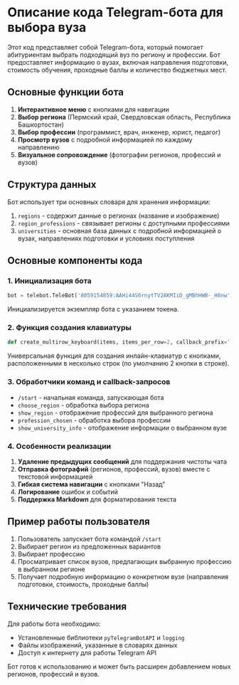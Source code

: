 # Описание кода Telegram-бота для выбора вуза

Этот код представляет собой Telegram-бота, который помогает абитуриентам выбрать подходящий вуз по региону и профессии. Бот предоставляет информацию о вузах, включая направления подготовки, стоимость обучения, проходные баллы и количество бюджетных мест.

## Основные функции бота

1. **Интерактивное меню** с кнопками для навигации
2. **Выбор региона** (Пермский край, Свердловская область, Республика Башкортостан)
3. **Выбор профессии** (программист, врач, инженер, юрист, педагог)
4. **Просмотр вузов** с подробной информацией по каждому направлению
5. **Визуальное сопровождение** (фотографии регионов, профессий и вузов)

## Структура данных

Бот использует три основных словаря для хранения информации:

1. `regions` - содержит данные о регионах (название и изображение)
2. `region_professions` - связывает регионы с доступными профессиями
3. `universities` - основная база данных с подробной информацией о вузах, направлениях подготовки и условиях поступления

## Основные компоненты кода

### 1. Инициализация бота
```python
bot = telebot.TeleBot('8059154859:AAHi44S6rnytTV2AKMIiD_gMBhHWB-_H0nw')
```
Инициализируется экземпляр бота с указанием токена.

### 2. Функция создания клавиатуры
```python
def create_multirow_keyboard(items, items_per_row=2, callback_prefix='', back_button=None)
```
Универсальная функция для создания инлайн-клавиатур с кнопками, расположенными в несколько строк (по умолчанию 2 кнопки в строке).

### 3. Обработчики команд и callback-запросов

- `/start` - начальная команда, запускающая бота
- `choose_region` - обработка выбора региона
- `show_region` - отображение профессий для выбранного региона
- `profession_chosen` - обработка выбора профессии
- `show_university_info` - отображение информации о выбранном вузе

### 4. Особенности реализации

1. **Удаление предыдущих сообщений** для поддержания чистоты чата
2. **Отправка фотографий** (регионов, профессий, вузов) вместе с текстовой информацией
3. **Гибкая система навигации** с кнопками "Назад"
4. **Логирование** ошибок и событий
5. **Поддержка Markdown** для форматирования текста

## Пример работы пользователя

1. Пользователь запускает бота командой `/start`
2. Выбирает регион из предложенных вариантов
3. Выбирает профессию
4. Просматривает список вузов, предлагающих выбранную профессию в выбранном регионе
5. Получает подробную информацию о конкретном вузе (направления подготовки, стоимость, проходные баллы)

## Технические требования

Для работы бота необходимо:
- Установленные библиотеки `pyTelegramBotAPI` и `logging`
- Файлы изображений, указанные в словарях данных
- Доступ к интернету для работы Telegram API

Бот готов к использованию и может быть расширен добавлением новых регионов, профессий и вузов.

